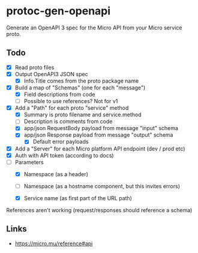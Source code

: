 protoc-gen-openapi
==================

Generate an OpenAPI 3 spec for the Micro API from your Micro service proto.


Todo
----

- [x] Read proto files
- [x] Output OpenAPI3 JSON spec
    - [x] Info.Title comes from the proto package name
- [x] Build a map of "Schemas" (one for each "message")
    - [x] Field descriptions from code
    - [ ] Possible to use references? Not for v1
- [x] Add a "Path" for each proto "service" method
    - [x] Summary is proto filename and service.method
    - [ ] Description is comments from code
    - [x] app/json RequestBody payload from message "input" schema
    - [x] app/json Response payload from message "output" schema
        - [x] Default error payloads
- [x] Add a "Server" for each Micro platform API endpoint (dev / prod etc)
- [x] Auth with API token (according to docs)
- [ ] Parameters
    - [x] Namespace (as a header)
    - [ ] Namespace (as a hostname component, but this invites errors)
    - [x] Service name (as first part of the URL path)


References aren't working (request/responses should reference a schema)


Links
-----

- https://micro.mu/reference#api
